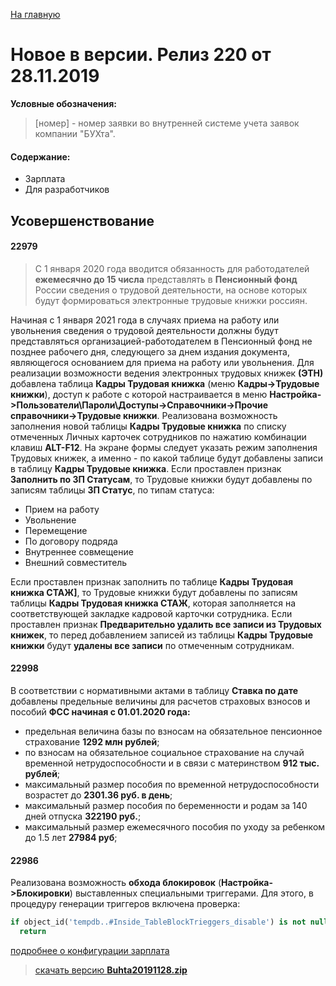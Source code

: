 ﻿[На главную](../../index.md)

# Новое в версии. Релиз 220 от 28.11.2019

**Условные обозначения:**
 >[номер] - номер заявки во внутренней системе учета заявок компании "БУХта".


#### Содержание:

- Зарплата
- Для разработчиков

## Усовершенствование

#### 22979
>С 1 января 2020 года вводится обязанность для работодателей __ежемесячно до 15 числа__ представлять в __Пенсионный фонд__ России сведения о трудовой деятельности,
>на основе которых будут формироваться электронные трудовые книжки россиян.

Начиная с 1 января 2021 года в случаях приема на работу или увольнения сведения о трудовой деятельности должны будут представляться организацией-работодателем
в Пенсионный фонд не позднее рабочего дня, следующего за днем издания документа, являющегося основанием для приема на работу или увольнения.
Для реализации возможности ведения электронных трудовых книжек __(ЭТН)__ добавлена таблица __Кадры Трудовая книжка__ (меню __Кадры->Трудовые книжки__),
доступ к работе с которой настраивается в меню __Настройка->Пользователи\Пароли\Доступы->Справочники->Прочие справочники->Трудовые книжки__.
Реализована возможность заполнения новой таблицы __Кадры Трудовые книжка__ по списку отмеченных Личных карточек сотрудников по нажатию комбинации клавиш __ALT-F12__.
На экране формы следует указать режим заполнения Трудовых книжек, а именно - по какой таблице будут добавлены записи в таблицу __Кадры Трудовые книжка__.
Если проставлен признак __Заполнить по ЗП Статусам__, то Трудовые книжки будут добавлены по записям таблицы __ЗП Статус__, по типам статуса:
- Прием на работу
- Увольнение
- Перемещение
- По договору подряда
- Внутреннее совмещение
- Внешний совместитель

Если проставлен признак заполнить по таблице __Кадры Трудовая книжка СТАЖ]__, то Трудовые книжки будут добавлены по записям таблицы __Кадры Трудовая книжка СТАЖ__, которая заполняется на соответствующей закладке кадровой карточки сотрудника.
Если проставлен признак __Предварительно удалить все записи из Трудовых книжек__, то перед добавлением записей из таблицы __Кадры Трудовые книжки__ будут __удалены все записи__ по отмеченным сотрудникам.

#### 22998
В соответствии с нормативными актами в таблицу __Ставка по дате__ добавлены предельные величины для расчетов страховых взносов и пособий __ФСС начиная с 01.01.2020 года:__
- предельная величина базы по взносам на обязательное пенсионное страхование __1292 млн рублей__;
- по взносам на обязательное социальное страхование на случай временной нетрудоспособности и в связи с материнством __912 тыс. рублей__;
- максимальный размер пособия по временной нетрудоспособности возрастет до __2301.36 руб. в день__;
- максимальный размер пособия по беременности и родам за 140 дней отпуска __322190 руб.__;
- максимальный размер ежемесячного пособия по уходу за ребенком до 1.5 лет __27984 руб__;

#### 22986
Реализована возможность __обхода блокировок__ (__Настройка->Блокировки__) выставленных специальными триггерами.
Для этого, в процедуру генерации триггеров включена проверка:
```sql
if object_id('tempdb..#Inside_TableBlockTrieggers_disable') is not null
  return
```

[подробнее о конфигурации зарплата](Стандартная_Зарплата.htm)

> [скачать версию **Buhta20191128.zip**](Buhta20191128.zip)
